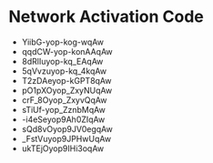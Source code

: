 # Network Activation Code
* YiibG-yop-kog-wqAw
* qqdCW-yop-konAAqAw
* 8dRlIuyop-kq_EAqAw
* 5qVvzuyop-kq_4kqAw
* T2zDAeyop-kGPT8qAw
* pO1pXOyop_ZxyNUqAw
* crF_8Oyop_ZxyvQqAw
* sTiUf-yop_ZznbMqAw
* -i4eSeyop9Ah0ZIqAw
* sQd8vOyop9JV0egqAw
* _FstVuyop9JPHwUqAw
* ukTEjOyop9IHi3oqAw